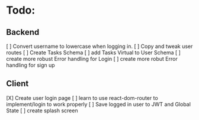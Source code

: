 # Todo:

## Backend
[ ] Convert username to lowercase when logging in.
[ ] Copy and tweak user routes
[ ] Create Tasks Schema
[ ] add Tasks Virtual to User Schema
[ ] create more robust Error handling for Login 
[ ] create more robut Error handling for sign up

## Client
[X] Create user login page
    [ ] learn to use react-dom-router to implement/login to work properly
[ ] Save logged in user to JWT and Global State
[ ] create splash screen